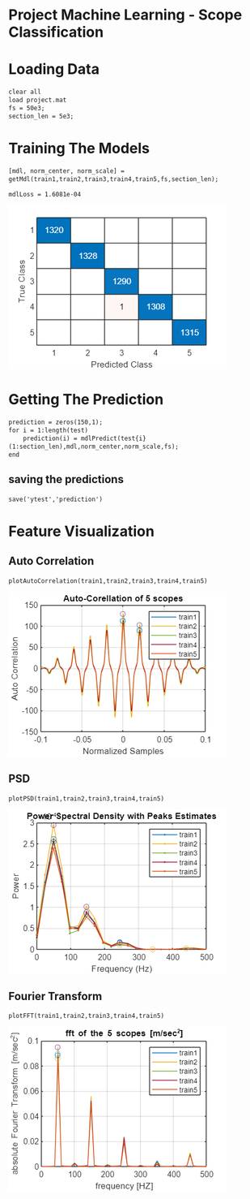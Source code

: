 # **Project Machine Learning - Scope Classification**
# Loading Data

```matlab:Code
clear all
load project.mat
fs = 50e3;
section_len = 5e3;
```

# Training The Models

```matlab:Code
[mdl, norm_center, norm_scale] = getMdl(train1,train2,train3,train4,train5,fs,section_len);
```

```text:Output
mdlLoss = 1.6081e-04
```

![figure_0.png](ScopeClassification_images/figure_0.png)

# Getting The Prediction

```matlab:Code
prediction = zeros(150,1);
for i = 1:length(test)
    prediction(i) = mdlPredict(test{i}(1:section_len),mdl,norm_center,norm_scale,fs);
end
```

## saving the predictions

```matlab:Code
save('ytest','prediction') 
```

# Feature Visualization
## Auto Correlation

```matlab:Code
plotAutoCorrelation(train1,train2,train3,train4,train5)
```

![figure_1.png](ScopeClassification_images/figure_1.png)

## PSD

```matlab:Code
plotPSD(train1,train2,train3,train4,train5)
```

![figure_2.png](ScopeClassification_images/figure_2.png)

## Fourier Transform

```matlab:Code
plotFFT(train1,train2,train3,train4,train5)
```

![figure_3.png](ScopeClassification_images/figure_3.png)
